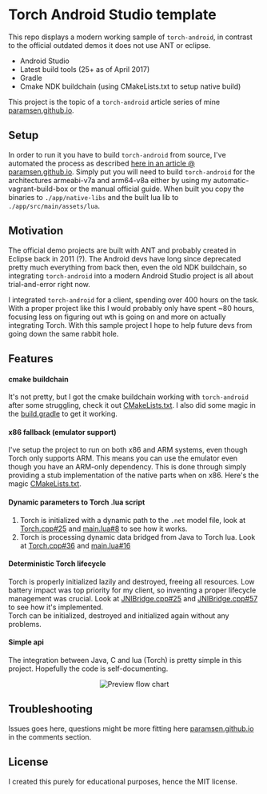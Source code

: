# Torch Android Studio template

This repo displays a modern working sample of `torch-android`, in contrast to the official outdated demos it does not use ANT or eclipse.
* Android Studio
* Latest build tools (25+ as of April 2017)
* Gradle
* Cmake NDK buildchain (using CMakeLists.txt to setup native build)

This project is the topic of a `torch-android` article series of mine [paramsen.github.io](https://paramsen.github.io/building-torch-android-01/).

## Setup

In order to run it you have to build `torch-android` from source, I've automated the process as described [here in an article @ paramsen.github.io](https://paramsen.github.io/torch-android-vagrant-build-box/). Simply put you will need to build `torch-android` for the architectures armeabi-v7a and arm64-v8a either by using my automatic-vagrant-build-box or the manual official guide. When built you copy the binaries to `./app/native-libs` and the built lua lib to `./app/src/main/assets/lua`.

## Motivation

The official demo projects are built with ANT and probably created in Eclipse back in 2011 (?). The Android devs have long since deprecated pretty much everything from back then, even the old NDK buildchain, so integrating `torch-android` into a modern Android Studio project is all about trial-and-error right now.

I integrated `torch-android` for a client, spending over 400 hours on the task. With a proper project like this I would probably only have spent ~80 hours, focusing less on figuring out wth is going on and more on actually integrating Torch. With this sample project I hope to help future devs from going down the same rabbit hole.

## Features

#### cmake buildchain
It's not pretty, but I got the cmake buildchain working with `torch-android` after some struggling, check it out [CMakeLists.txt](https://github.com/paramsen/torch-android-studio-template/blob/master/app/CMakeLists.txt). I also did some magic in the [build.gradle](https://github.com/paramsen/torch-android-studio-template/blob/master/app/build.gradle#L32) to get it working.

#### x86 fallback (emulator support)
I've setup the project to run on both x86 and ARM systems, even though Torch only supports ARM. This means you can use the emulator even though you have an ARM-only dependency. This is done through simply providing a stub implementation of the native parts when on x86. Here's the magic [CMakeLists.txt](https://github.com/paramsen/torch-android-studio-template/blob/master/app/CMakeLists.txt#L109).

#### Dynamic parameters to Torch .lua script
1. Torch is initialized with a dynamic path to the `.net` model file, look at [Torch.cpp#25](https://github.com/paramsen/torch-android-studio-template/blob/master/app/src/main/native/Torch.cpp#L25) and [main.lua#8](https://github.com/paramsen/torch-android-studio-template/blob/master/app/src/main/assets/main.lua#L8) to see how it works.
2. Torch is processing dynamic data bridged from Java to Torch lua. Look at [Torch.cpp#36](https://github.com/paramsen/torch-android-studio-template/blob/master/app/src/main/native/Torch.cpp#L36) and [main.lua#16](https://github.com/paramsen/torch-android-studio-template/blob/master/app/src/main/assets/main.lua#L16)

#### Deterministic Torch lifecycle
Torch is properly initialized lazily and destroyed, freeing all resources. Low battery impact was top priority for my client, so inventing a proper lifecycle management was crucial. Look at [JNIBridge.cpp#25](https://github.com/paramsen/torch-android-studio-template/blob/master/app/src/main/native/JNIBridge.cpp#L25) and [JNIBridge.cpp#57](https://github.com/paramsen/torch-android-studio-template/blob/master/app/src/main/native/JNIBridge.cpp#L57) to see how it's implemented.  
Torch can be initialized, destroyed and initialized again without any problems.

#### Simple api
The integration between Java, C and lua (Torch) is pretty simple in this project. Hopefully the code is self-documenting.

<p align="center">
  <img src="https://github.com/paramsen/torch-android-studio-template/blob/master/optimized-flow-chart.jpg" alt="Preview flow chart"/>
</p>

## Troubleshooting

Issues goes here, questions might be more fitting here [paramsen.github.io](https://paramsen.github.io/torch-android-vagrant-build-box/) in the comments section.

## License

I created this purely for educational purposes, hence the MIT license.